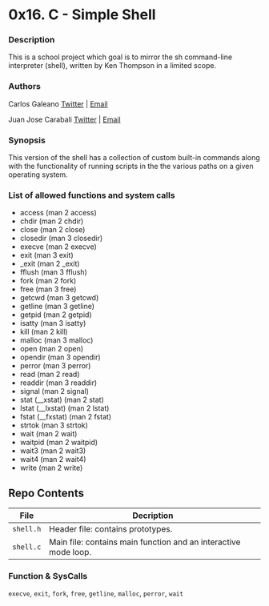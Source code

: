 # 0x16. C - Simple Shell

### Description
This is a school project which goal is to mirror the sh command-line interpreter (shell), written by Ken Thompson in a limited scope.

### Authors
Carlos Galeano [Twitter](https://twitter.com/CarlosG19285722) | [Email](correo)

Juan Jose Carabali [Twitter](https://twitter.com/Juanjch_22) | [Email](juanjcarabali@gmail.com)

### Synopsis
This version of the shell has a collection of custom built-in commands along with the functionality of running scripts in the the various paths on a given operating system.

### List of allowed functions and system calls
- access (man 2 access)
- chdir (man 2 chdir)
- close (man 2 close)
- closedir (man 3 closedir)
- execve (man 2 execve)
- exit (man 3 exit)
- _exit (man 2 _exit)
- fflush (man 3 fflush)
- fork (man 2 fork)
- free (man 3 free)
- getcwd (man 3 getcwd)
- getline (man 3 getline)
- getpid (man 2 getpid)
- isatty (man 3 isatty)
- kill (man 2 kill)
- malloc (man 3 malloc)
- open (man 2 open)
- opendir (man 3 opendir)
- perror (man 3 perror)
- read (man 2 read)
- readdir (man 3 readdir)
- signal (man 2 signal)
- stat (__xstat) (man 2 stat)
- lstat (__lxstat) (man 2 lstat)
- fstat (__fxstat) (man 2 fstat)
- strtok (man 3 strtok)
- wait (man 2 wait)
- waitpid (man 2 waitpid)
- wait3 (man 2 wait3)
- wait4 (man 2 wait4)
- write (man 2 write)

## Repo Contents

|   **File**    |  **Decription**                       |
|---------------|---------------------------------------|
|  `shell.h`	|  Header file: contains prototypes.	|
|  `shell.c`	|  Main file: contains main function and an interactive mode loop.|

### Function & SysCalls
`execve`, `exit`, `fork`, `free`, `getline`, `malloc`, `perror`, `wait`

